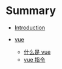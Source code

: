 # Summary

- [Introduction](README.md)

- [vue](./vue/index.md)
  - [什么是 vue](./vue/1-vue.md)
  - [vue 指令](./vue/2-vue.md)
